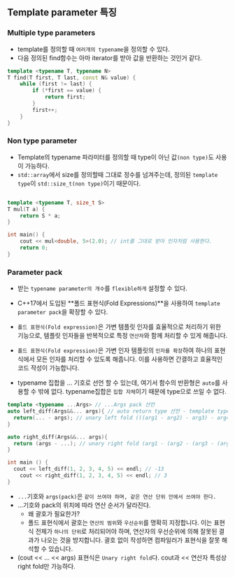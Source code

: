 ## Template parameter 특징

### Multiple type parameters

- template를 정의할 때 `여러개의 typename`을 정의할 수 있다.
- 다음 정의된 find함수는 아마 iterator를 받아 값을 반환하는 것인거 같다.

```cpp
template <typename T, typename N>
T find(T first, T last, const N& value) {
	while (first != last) {
		if (*first == value) {
			return first;
		}
		first++;
	}
}
```

### Non type parameter

- Template의 typename 파라미터를 정의할 때 type이 아닌 값`(non type)`도 사용이 가능하다.
- `std::array`에서 size를 정의할때 그대로 정수를 넘겨주는데, 정의된 `template type`이 `std::size_t(non type)`이기 때문이다.

```cpp

template <typename T, size_t S>
T mul(T a) {
	return S * a;
}

int main() {
	cout << mul<double, 5>(2.0); // int를 그대로 받아 인자처럼 사용한다.
	return 0;
}

```

### Parameter pack

- 받는 `typename parameter의 개수`를 `flexible하게` 설정할 수 있다.
- C++17에서 도입된 **폴드 표현식(Fold Expressions)**을 사용하여 `template parameter pack`을 확장할 수 있다. 
- `폴드 표현식(Fold expression)`은 가변 템플릿 인자를 효율적으로 처리하기 위한 기능으로, 템플릿 인자들을 반복적으로 특정 `연산자`와 함께 처리할 수 있게 해줍니다.

- `폴드 표현식(Fold expression)`은 가변 인자 템플릿의 `인자를 확장`하여 하나의 표현식에서 모든 인자를 처리할 수 있도록 해줍니다. 이를 사용하면 간결하고 효율적인 코드 작성이 가능합니다.

- typename 집합을 ... 기호로 선언 할 수 있는데, 여기서 함수의 반환형은 `auto`를 사용할 수 밖에 없다. typename집합은 `집합 자체`이기 때문에 type으로 쓰일 수 없다.

```cpp
template <typename ...Args> // ...Args pack 선언
auto left_diff(Args&&... args){ // auto return type 선언 - template type deduction
  return(... - args); // unary left fold (((arg1 - arg2) - arg3) - arg4...)
}

auto right_diff(Args&&... args){
  return (args - ...); // unary right fold (arg1 - (arg2 - (arg3 - (arg4...))))
}

int main () {
  cout << left_diff(1, 2, 3, 4, 5) << endl; // -13
	cout << right_diff(1, 2, 3, 4, 5) << endl; // 3
}
```

- `...`기호와 `args(pack)`은 `같이 쓰여야 하며, 같은 연산 단위 안에서 쓰여야 한다.`
- ...기호와 pack의 위치에 따라 연산 순서가 달라진다.
  - 왜 괄호가 필요한가?
  - 폴드 표현식에서 괄호는 `연산의 범위`와 `우선순위`를 명확히 지정합니다. 이는 표현식 전체가 `하나의 단위`로 처리되어야 하며, 연산자의 우선순위에 의해 잘못된 결과가 나오는 것을 방지합니다. 괄호 없이 작성하면 컴파일러가 표현식을 잘못 해석할 수 있습니다.
- (cout << ... << args) 표현식은 `Unary right fold`다. cout과 << 연산자 특성상 right fold만 가능하다.